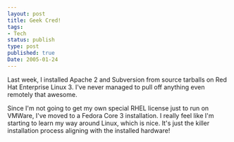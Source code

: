 ```yaml
---
layout: post
title: Geek Cred!
tags:
- Tech
status: publish
type: post
published: true
Date: 2005-01-24
---
```

Last week, I installed Apache 2 and Subversion from source tarballs on Red Hat Enterprise Linux 3.  I've never managed to pull off anything even remotely that awesome.

Since I'm not going to get my own special <span class="caps">RHEL</span> license just to run on VMWare, I've moved to a Fedora Core 3 installation.  I really feel like I'm starting to learn my way around Linux, which is nice.  It's just the killer installation process aligning with the installed hardware!

